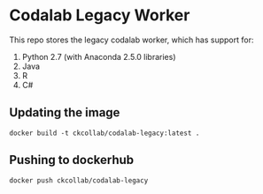 # Codalab Legacy Worker

This repo stores the legacy codalab worker, which has support for:

1. Python 2.7 (with Anaconda 2.5.0 libraries)
2. Java
3. R
4. C#

## Updating the image

```docker build -t ckcollab/codalab-legacy:latest .```

## Pushing to dockerhub

```docker push ckcollab/codalab-legacy```
